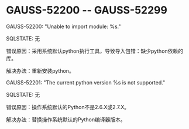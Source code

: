 # GAUSS-52200 -- GAUSS-52299

GAUSS-52200: "Unable to import module: %s."

SQLSTATE: 无

错误原因：采用系统默认python执行工具，导致导入包错：缺少python依赖的库。

解决办法：重新安装python。

GAUSS-52201: "The current python version %s is not supported."

SQLSTATE: 无

错误原因：操作系统默认的Python不是2.6.X或2.7.X。

解决办法：替换操作系统默认的Python编译器版本。

